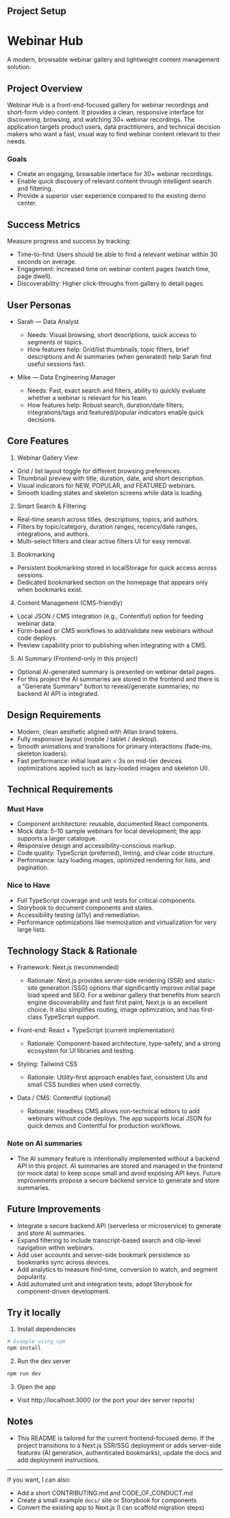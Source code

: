 ## Project Setup

# Webinar Hub

A modern, browsable webinar gallery and lightweight content management solution.

## Project Overview

Webinar Hub is a front-end-focused gallery for webinar recordings and short-form video content. It provides a clean, responsive interface for discovering, browsing, and watching 30+ webinar recordings. The application targets product users, data practitioners, and technical decision makers who want a fast, visual way to find webinar content relevant to their needs.

### Goals

- Create an engaging, browsable interface for 30+ webinar recordings.
- Enable quick discovery of relevant content through intelligent search and filtering.
- Provide a superior user experience compared to the existing demo center.

## Success Metrics

Measure progress and success by tracking:

- Time-to-find: Users should be able to find a relevant webinar within 30 seconds on average.
- Engagement: Increased time on webinar content pages (watch time, page dwell).
- Discoverability: Higher click-throughs from gallery to detail pages.

## User Personas

- Sarah — Data Analyst
	- Needs: Visual browsing, short descriptions, quick access to segments or topics.
	- How features help: Grid/list thumbnails, topic filters, brief descriptions and AI summaries (when generated) help Sarah find useful sessions fast.

- Mike — Data Engineering Manager
	- Needs: Fast, exact search and filters, ability to quickly evaluate whether a webinar is relevant for his team.
	- How features help: Robust search, duration/date filters, integrations/tags and featured/popular indicators enable quick decisions.

## Core Features

1. Webinar Gallery View
- Grid / list layout toggle for different browsing preferences.
- Thumbnail preview with title, duration, date, and short description.
- Visual indicators for NEW, POPULAR, and FEATURED webinars.
- Smooth loading states and skeleton screens while data is loading.

2. Smart Search & Filtering
- Real-time search across titles, descriptions, topics, and authors.
- Filters by topic/category, duration ranges, recency/date ranges, integrations, and authors.
- Multi-select filters and clear active filters UI for easy removal.

3. Bookmarking
- Persistent bookmarking stored in localStorage for quick access across sessions.
- Dedicated bookmarked section on the homepage that appears only when bookmarks exist.

4. Content Management (CMS-friendly)
- Local JSON / CMS integration (e.g., Contentful) option for feeding webinar data.
- Form-based or CMS workflows to add/validate new webinars without code deploys.
- Preview capability prior to publishing when integrating with a CMS.

5. AI Summary (Frontend-only in this project)
- Optional AI-generated summary is presented on webinar detail pages.
- For this project the AI summaries are stored in the frontend and there is a "Generate Summary" button to reveal/generate summaries; no backend AI API is integrated.

## Design Requirements

- Modern, clean aesthetic aligned with Atlan brand tokens.
- Fully responsive layout (mobile / tablet / desktop).
- Smooth animations and transitions for primary interactions (fade-ins, skeleton loaders).
- Fast performance: initial load aim < 3s on mid-tier devices (optimizations applied such as lazy-loaded images and skeleton UI).

## Technical Requirements

### Must Have

- Component architecture: reusable, documented React components.
- Mock data: 5–10 sample webinars for local development; the app supports a larger catalogue.
- Responsive design and accessibility-conscious markup.
- Code quality: TypeScript (preferred), linting, and clear code structure.
- Performance: lazy loading images, optimized rendering for lists, and pagination.

### Nice to Have

- Full TypeScript coverage and unit tests for critical components.
- Storybook to document components and states.
- Accessibility testing (a11y) and remediation.
- Performance optimizations like memoization and virtualization for very large lists.

## Technology Stack & Rationale

- Framework: Next.js (recommended)
	- Rationale: Next.js provides server-side rendering (SSR) and static-site generation (SSG) options that significantly improve initial page load speed and SEO. For a webinar gallery that benefits from search engine discoverability and fast first paint, Next.js is an excellent choice. It also simplifies routing, image optimization, and has first-class TypeScript support.

- Front-end: React + TypeScript (current implementation)
	- Rationale: Component-based architecture, type-safety, and a strong ecosystem for UI libraries and testing.

- Styling: Tailwind CSS
	- Rationale: Utility-first approach enables fast, consistent UIs and small CSS bundles when used correctly.

- Data / CMS: Contentful (optional)
	- Rationale: Headless CMS allows non-technical editors to add webinars without code deploys. The app supports local JSON for quick demos and Contentful for production workflows.

### Note on AI summaries
- The AI summary feature is intentionally implemented without a backend API in this project. AI summaries are stored and managed in the frontend (or mock data) to keep scope small and avoid exposing API keys. Future improvements propose a secure backend service to generate and store summaries.

## Future Improvements

- Integrate a secure backend API (serverless or microservice) to generate and store AI summaries.
- Expand filtering to include transcript-based search and clip-level navigation within webinars.
- Add user accounts and server-side bookmark persistence so bookmarks sync across devices.
- Add analytics to measure find-time, conversion to watch, and segment popularity.
- Add automated unit and integration tests; adopt Storybook for component-driven development.

## Try it locally

1. Install dependencies

```bash
# Example using npm
npm install
```

2. Run the dev server

```bash
npm run dev
```

3. Open the app

- Visit http://localhost:3000 (or the port your dev server reports)

## Notes

- This README is tailored for the current frontend-focused demo. If the project transitions to a Next.js SSR/SSG deployment or adds server-side features (AI generation, authenticated bookmarks), update the docs and add deployment instructions.

---

If you want, I can also:
- Add a short CONTRIBUTING.md and CODE_OF_CONDUCT.md
- Create a small example `docs/` site or Storybook for components
- Convert the existing app to Next.js (I can scaffold migration steps)
